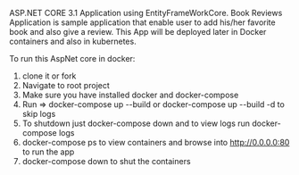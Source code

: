 ASP.NET CORE 3.1 Application using EntityFrameWorkCore. Book Reviews Application is sample application that enable user to add his/her favorite book and 
also give a review. This App will be deployed later in Docker containers and also in kubernetes.

To run this AspNet core in docker:
1. clone it or fork
2. Navigate to root project
3. Make sure you have installed docker and docker-compose
4. Run => docker-compose up --build or docker-compose up --build -d to skip logs
5. To shutdown just docker-compose down and to view logs run docker-compose logs
5. docker-compose ps to view containers and browse into http://0.0.0.0:80 to run the app
6. docker-compose down to shut the containers
